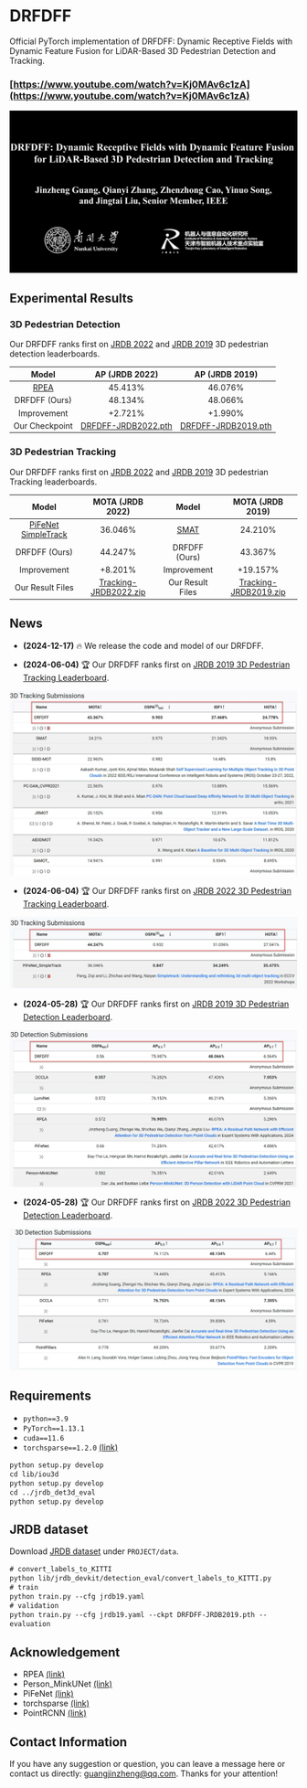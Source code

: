 # DRFDFF

Official PyTorch implementation of DRFDFF: Dynamic Receptive Fields with Dynamic Feature Fusion for LiDAR-Based 3D Pedestrian Detection and Tracking.

### [https://www.youtube.com/watch?v=Kj0MAv6c1zA](https://www.youtube.com/watch?v=Kj0MAv6c1zA)


[![](images/videos.jpg)](https://youtu.be/Kj0MAv6c1zA "")

## Experimental Results

### 3D Pedestrian Detection

Our DRFDFF ranks first on [JRDB 2022](https://jrdb.erc.monash.edu/leaderboards/detection22) and [JRDB 2019](https://jrdb.erc.monash.edu/leaderboards/detection) 3D pedestrian detection leaderboards.

|           Model           | AP (JRDB 2022) | AP (JRDB 2019) | 
|:-------------------------:|:--------------:|:--------------:|
| [RPEA](https://github.com/jinzhengguang/RPEA)   |    45.413%     |    46.076%     | 
|           DRFDFF (Ours)           |    48.134%     |    48.066%     | 
|        Improvement        |    +2.721%     |    +1.990%     | 
|       Our Checkpoint        |    [DRFDFF-JRDB2022.pth](https://github.com/jinzhengguang/DRFDFF/releases/download/v1.0/DRFDFF-JRDB2022.pth)     |    [DRFDFF-JRDB2019.pth](https://github.com/jinzhengguang/DRFDFF/releases/download/v1.0/DRFDFF-JRDB2019.pth)     | 




### 3D Pedestrian Tracking

Our DRFDFF ranks first on [JRDB 2022](https://jrdb.erc.monash.edu/leaderboards/tracking22) and [JRDB 2019](https://jrdb.erc.monash.edu/leaderboards/tracking) 3D pedestrian Tracking leaderboards.

|                      Model                      | MOTA (JRDB 2022) |                     Model                      | MOTA (JRDB 2019)  | 
|:-----------------------------------------------:|:--------------:|:----------------------------------------------:|:-----------------:|
| [PiFeNet SimpleTrack](https://github.com/ldtho/PiFeNet)  |    36.046%    | [SMAT](https://sites.google.com/view/smat-nav) |      24.210%      | 
|                     DRFDFF (Ours)                      |    44.247%     |               DRFDFF (Ours)                |      43.367%      | 
|                   Improvement                   |    +8.201%     |                      Improvement               |  +19.157%     | 
|       Our Result Files        |    [Tracking-JRDB2022.zip](https://github.com/jinzhengguang/DRFDFF/releases/download/v1.0/DRFDFF-Tracking-JRDB2022.zip)    |  Our Result Files        |   [Tracking-JRDB2019.zip](https://github.com/jinzhengguang/DRFDFF/releases/download/v1.0/DRFDFF-Tracking-JRDB2019.zip)     | 


## News

- **(2024-12-17)** 🔥 We release the code and model of our DRFDFF.

- **(2024-06-04)** 🏆 Our DRFDFF ranks first on [JRDB 2019 3D Pedestrian Tracking Leaderboard](https://jrdb.erc.monash.edu/leaderboards/tracking).

![GuidePic](./images/jrdb19t.jpg)

- **(2024-06-04)** 🏆 Our DRFDFF ranks first on [JRDB 2022 3D Pedestrian Tracking Leaderboard](https://jrdb.erc.monash.edu/leaderboards/tracking22).

![GuidePic](./images/jrdb22t.jpg)

- **(2024-05-28)** 🏆 Our DRFDFF ranks first on [JRDB 2019 3D Pedestrian Detection Leaderboard](https://jrdb.erc.monash.edu/leaderboards/detection).

![GuidePic](./images/jrdb19d.jpg)

- **(2024-05-28)** 🏆 Our DRFDFF ranks first on [JRDB 2022 3D Pedestrian Detection Leaderboard](https://jrdb.erc.monash.edu/leaderboards/detection22).

![GuidePic](./images/jrdb22d.jpg)


## Requirements

- `python==3.9`
- `PyTorch==1.13.1`
- `cuda==11.6`
- `torchsparse==1.2.0` [(link)](https://github.com/mit-han-lab/torchsparse)

```shell
python setup.py develop
cd lib/iou3d
python setup.py develop
cd ../jrdb_det3d_eval
python setup.py develop
```


## JRDB dataset

Download [JRDB dataset](https://jrdb.erc.monash.edu/) under `PROJECT/data`.


```shell
# convert_labels_to_KITTI
python lib/jrdb_devkit/detection_eval/convert_labels_to_KITTI.py
# train
python train.py --cfg jrdb19.yaml
# validation
python train.py --cfg jrdb19.yaml --ckpt DRFDFF-JRDB2019.pth --evaluation
```


## Acknowledgement

- RPEA [(link)](https://github.com/jinzhengguang/RPEA)
- Person_MinkUNet [(link)](https://github.com/VisualComputingInstitute/Person_MinkUNet)
- PiFeNet [(link)](https://github.com/ldtho/PiFeNet)
- torchsparse [(link)](https://github.com/mit-han-lab/torchsparse)
- PointRCNN [(link)](https://github.com/sshaoshuai/PointRCNN)

## Contact Information

If you have any suggestion or question, you can leave a message here or contact us directly: guangjinzheng@qq.com. Thanks for your attention!


